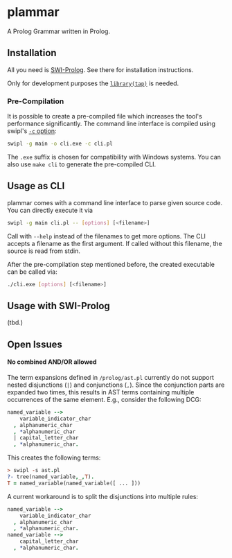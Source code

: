 # plammar

A Prolog Grammar written in Prolog.

## Installation

All you need is [SWI-Prolog](http://www.swi-prolog.org/). See there for installation instructions.

Only for development purposes the [`library(tap)`](https://github.com/mndrix/tap) is needed.

### Pre-Compilation

It is possible to create a pre-compiled file which increases the tool's performance significantly. The command line interface is compiled using swipl's [`-c` option](http://www.swi-prolog.org/pldoc/doc_for?object=section%282,%272.10%27,swi%28%27/doc/Manual/compilation.html%27%29%29):

```sh
swipl -g main -o cli.exe -c cli.pl
```

The `.exe` suffix is chosen for compatibility with Windows systems. You can also use `make cli` to generate the pre-compiled CLI.

## Usage as CLI

plammar comes with a command line interface to parse given source code. You can directly execute it via

```sh
swipl -g main cli.pl -- [options] [<filename>]
```

Call with `--help` instead of the filenames to get more options. The CLI accepts a filename as the first argument. If called without this filename, the source is read from stdin.

After the pre-compilation step mentioned before, the created executable can be called via:

```sh
./cli.exe [options] [<filename>]
```

## Usage with SWI-Prolog

(tbd.)

## Open Issues

#### No combined AND/OR allowed

The term expansions defined in `/prolog/ast.pl` currently do not support nested disjunctions (`|`) and conjunctions (`,`). Since the conjunction parts are expanded two times, this results in AST terms containing multiple occurrences of the same element. E.g., consider the following DCG:

```prolog
named_variable -->
    variable_indicator_char
  , alphanumeric_char
  , *alphanumeric_char
  | capital_letter_char
  , *alphanumeric_char.
```

This creates the following terms:

```prolog
> swipl -s ast.pl
?- tree(named_variable,_,T).
T = named_variable(named_variable([ ... ]))
```

A current workaround is to split the disjunctions into multiple rules:

```prolog
named_variable -->
    variable_indicator_char
  , alphanumeric_char
  , *alphanumeric_char.
named_variable -->
    capital_letter_char
  , *alphanumeric_char.
```
